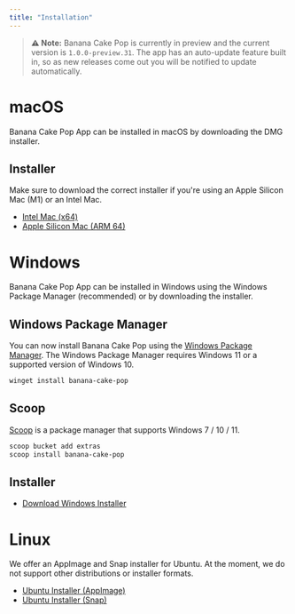 ```yaml
---
title: "Installation"
---
```


> **⚠️ Note:** Banana Cake Pop is currently in preview and the current version is `1.0.0-preview.31`. The app has an auto-update feature built in, so as new releases come out you will be notified to update automatically.

# macOS
Banana Cake Pop App can be installed in macOS <!--using Homebrew (recommended) or--> by downloading the DMG installer.

<!--## Homebrew
Banana Cake Pop is now available on [Homebrew](https://brew.sh)! Use the command below to install the Cask.
```bash
brew install --cask banana-cake-pop
```-->
## Installer
Make sure to download the correct installer if you're using an Apple Silicon Mac (M1) or an Intel Mac.
- [Intel Mac (x64)](https://download.chillicream.com/bananacakepop/BananaCakePop-1.0.0-preview.31-mac-x64.dmg)
- [Apple Silicon Mac (ARM 64)](https://download.chillicream.com/bananacakepop/BananaCakePop-1.0.0-preview.31-mac-arm64.dmg)

# Windows
Banana Cake Pop App can be installed in Windows using the Windows Package Manager (recommended) or by downloading the installer.

## Windows Package Manager
You can now install Banana Cake Pop using the [Windows Package Manager](https://docs.microsoft.com/en-us/windows/package-manager/). The Windows Package Manager requires Windows 11 or a supported version of Windows 10.
```powershell
winget install banana-cake-pop
```

## Scoop
[Scoop](https://scoop.sh/) is a package manager that supports Windows 7 / 10 / 11.
```powershell
scoop bucket add extras
scoop install banana-cake-pop
```

## Installer
- [Download Windows Installer](https://download.chillicream.com/bananacakepop/BananaCakePop-1.0.0-preview.31-win-x64.exe)

# Linux
We offer an AppImage and Snap installer for Ubuntu. At the moment, we do not support other distributions or installer formats.
- [Ubuntu Installer (AppImage)](https://download.chillicream.com/bananacakepop/BananaCakePop-1.0.0-preview.31-linux-x86_64.AppImage)
- [Ubuntu Installer (Snap)](https://download.chillicream.com/bananacakepop/BananaCakePop-1.0.0-preview.31-linux-amd64.snap)
